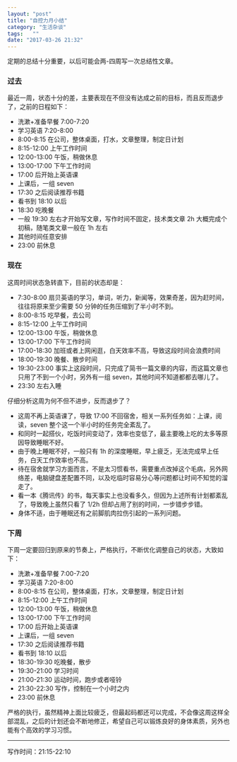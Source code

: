```yaml
---
layout: "post"
title: "自控力月小结"
category: "生活杂谈"
tags:   ""
date: "2017-03-26 21:32"
---
```


定期的总结十分重要，以后可能会两-四周写一次总结性文章。

### 过去

最近一周，状态十分的差，主要表现在不但没有达成之前的目标，而且反而退步了，之前的日程如下：

- 洗漱+准备早餐 7:00-7:20
- 学习英语 7:20-8:00
- 8:00-8:15 在公司，整体桌面，打水，文章整理，制定日计划
- 8:15-12:00 上午工作时间
- 12:00-13:00 午饭，稍做休息
- 13:00-17:00 下午工作时间
- 17:00 后开始上英语课
- 上课后，一组 seven 
- 17:30 之后阅读推荐书籍
- 看书到 18:10 以后
- 18:30 吃晚餐
- 一般 19:30 左右才开始写文章，写作时间不固定，技术类文章 2h 大概完成个初稿，随笔类文章一般在 1h 左右
- 其他时间任意安排
- 23:00 前休息

<!-- more -->

### 现在

这周时间状态急转直下，目前的状态却是：

- 7:30-8:00 扇贝英语的学习，单词，听力，新闻等，效果奇差，因为赶时间，往往将原来至少需要 50 分钟的任务压缩到了半小时不到。
- 8:00-8:15 吃早餐，去公司
- 8:15-12:00 上午工作时间
- 12:00-13:00 午饭，稍做休息
- 13:00-17:00 下午工作时间
- 17:00-18:30 加班或者上网闲逛，白天效率不高，导致这段时间会浪费时间
- 18:00-19:30 晚餐、散步时间
- 19:30-23:00 事实上这段时间，只完成了简书一篇文章的内容，而这篇文章也只用了不到一个小时，另外有一组 seven，其他时间不知道都都去哪儿了。
- 23:30 左右入睡

仔细分析这周为何不但不进步，反而退步了？
- 这周不再上英语课了，导致 17:00 不回宿舍，相关一系列任务如：上课，阅读，seven 整个这一个半小时的任务完全紊乱了。
- 和同时一起搭伙，吃饭时间变动了，效率也变低了，最主要晚上吃的太多等原因导致睡眠不好。
- 由于晚上睡眠不好，一般只有 1h 的深度睡眠，早上疲乏，无法完成早上任务，白天工作效率也不高。
- 待在宿舍就学习方面而言，不是太习惯看书，需要重点改掉这个毛病，另外网络差，电脑键盘差配置不同，以及吃临时容易分心等问题都让时间不知觉的溜走了。
- 看一本《腾讯传》的书，每天事实上也没看多久，但因为上述所有计划都紊乱了，导致晚上虽然只看了 1/2h 但却占用了别的时间，一步错步步错。
- 身体不适，由于睡眠还有之前脚肌肉拉伤引起的一系列问题。

### 下周

下周一定要回归到原来的节奏上，严格执行，不断优化调整自己的状态，大致如下：
- 洗漱+准备早餐 7:00-7:20
- 学习英语 7:20-8:00
- 8:00-8:15 在公司，整体桌面，打水，文章整理，制定日计划
- 8:15-12:00 上午工作时间
- 12:00-13:00 午饭，稍做休息
- 13:00-17:00 下午工作时间
- 17:00 后开始上英语课
- 上课后，一组 seven 
- 17:30 之后阅读推荐书籍
- 看书到 18:10 以后
- 18:30-19:30 吃晚餐，散步
- 19:30-21:00 学习时间
- 21:00-21:30 运动时间，跑步或者哑铃
- 21:30-22:30 写作，控制在一个小时之内
- 23:00 前休息

严格的执行，虽然精神上面比较疲乏，但最起码都还可以完成，不会像这周这样全部混乱，之后的计划还会不断地修正，希望自己可以锻炼良好的身体素质，另外也能有个高效的学习习惯。

***
写作时间：21:15-22:10
